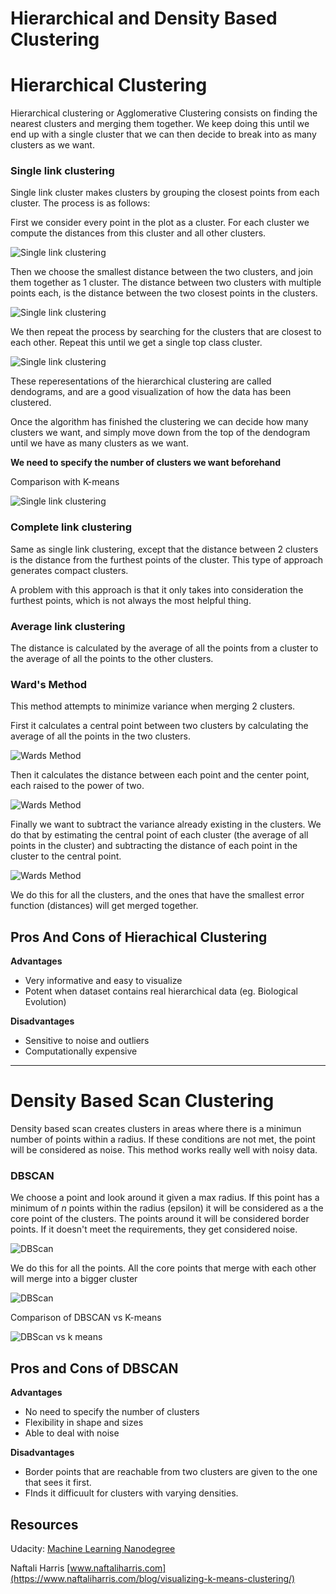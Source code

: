  # **Hierarchical and Density Based Clustering**

 # **Hierarchical Clustering**

 Hierarchical clustering or Agglomerative Clustering consists on finding the nearest clusters and merging them together. We keep doing this until we end up with a single cluster that we can then decide to break into as many clusters as we want.

 ### **Single link clustering**

 Single link cluster makes clusters by grouping the closest points from each cluster. The process is as follows:

 First we consider every point in the plot as a cluster. For each cluster we compute the distances from this cluster and all other clusters.

![Single link clustering](/images/single_link_clustering_ex_1.png)

 Then we choose the smallest distance between the two clusters, and join them together as 1 cluster. The distance between two clusters with multiple points each, is the distance between the two closest points in the clusters.

 ![Single link clustering](/images/single_link_clustering_ex_2.png)

 We then repeat the process by searching for the clusters that are closest to each other. Repeat this until we get a single top class cluster.

  ![Single link clustering](/images/single_link_clustering_ex_3.png)

  These reperesentations of the hierarchical clustering are called dendograms, and are a good visualization of how the data has been clustered. 

  Once the algorithm has finished the clustering we can decide how many clusters we want, and simply move down from the top of the dendogram until we have as many clusters as we want.

  **We need to specify the number of clusters we want beforehand**

  Comparison with K-means

  ![Single link clustering](/images/single_link_vs_kmeans.png)



  ### **Complete link clustering**

Same as single link clustering, except that the distance between 2 clusters is the distance from the furthest points of the cluster. This type of approach generates compact clusters.

A problem with this approach is that it only takes into consideration the furthest points, which is not always the most helpful thing.

### **Average link clustering**

The distance is calculated by the average of all the points from a cluster to the average of all the points to the other clusters.

### **Ward's Method**

This method attempts to minimize variance when merging 2 clusters.

First it calculates a central point between two clusters by calculating the average of all the points in the two clusters.

![Wards Method](/images/wards_method_ex_1.png)

Then it calculates the distance between each point and the center point, each raised to the power of two.

![Wards Method](/images/wards_method_ex_2.png)

Finally we want to subtract the variance already existing in the clusters. We do that by estimating the central point of each cluster (the average of all points in the cluster) and subtracting the distance of each point in the cluster to the central point. 

![Wards Method](/images/wards_method_ex_3.png)

We do this for all the clusters, and the ones that have the smallest error function (distances) will get merged together.


## **Pros And Cons of Hierachical Clustering**

**Advantages**

* Very informative and easy to visualize
* Potent when dataset contains real hierarchical data (eg. Biological Evolution)

**Disadvantages**

* Sensitive to noise and outliers
* Computationally expensive

***

# **Density Based Scan Clustering**

Density based scan creates clusters in areas where there is a minimun number of points within a radius. If these conditions are not met, the point will be considered as noise. This method works really well with noisy data.

### **DBSCAN**

We choose a point and look around it given a max radius. If this point has a minimum of *n* points within the radius (epsilon) it will be considered as a the core point of the clusters. The points around it will be considered border points. If it doesn't meet the requirements, they get considered noise.

![DBScan](/images/dbscan_ex_1.png)

We do this for all the points. All the core points that merge with each other will merge into a bigger cluster

![DBScan](/images/dbscan_ex_2.png)

Comparison of DBSCAN vs K-means

![DBScan vs k means](/images/dbscan_vs_kmeans.png)

## **Pros and Cons of DBSCAN**

**Advantages**
* No need to specify the number of clusters
* Flexibility in shape and sizes
* Able to deal with noise

**Disadvantages**
* Border points that are reachable from two clusters are given to the one that sees it first.
* FInds it difficuult for clusters with varying densities.





 ## **Resources**
 Udacity: [Machine Learning Nanodegree](https://www.udacity.com/course/machine-learning-engineer-nanodegree--nd009t)

 Naftali Harris [www.naftaliharris.com](https://www.naftaliharris.com/blog/visualizing-k-means-clustering/)


